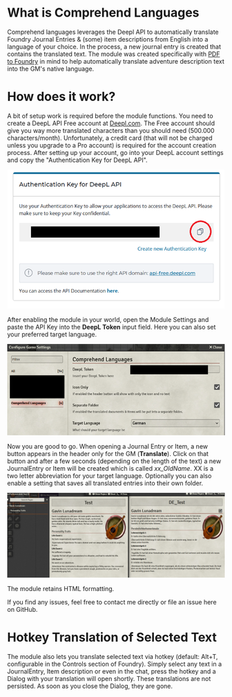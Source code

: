 # What is Comprehend Languages

Comprehend languages leverages the Deepl API to automatically translate Foundry Journal Entries & (some) item descriptions from English into a language of your choice. In the process, a new journal entry is created that contains the translated text. The module was created specifically with [PDF to Foundry](https://gitlab.com/fryguy1013/pdftofoundry) in mind to help automatically translate adventure description text into the GM's native language.

# How does it work?

A bit of setup work is required before the module functions. You need to create a DeepL API Free account at [Deepl.com](https://www.deepl.com/pro#developer). The Free account should give you way more translated characters than you should need (500.000 characters/month). Unfortunately, a credit card (that will not be charged unless you upgrade to a Pro account) is required for the account creation process.
After setting up your account, go into your DeepL account settings and copy the "Authentication Key for DeepL API".

![DeepL Token](img/deepl-token-copy.png)

After enabling the module in your world, open the Module Settings and paste the API Key into the **DeepL Token** input field. Here you can also set your preferred target language.

![Module Settings](img/settings.png)

Now you are good to go. When opening a Journal Entry or Item, a new button appears in the header only for the GM (**Translate**). Click on that button and after a few seconds (depending on the length of the text) a new JournalEntry or Item will be created which is called _xx_OldName_. XX is a two letter abbreviation for your target language. Optionally you can also enable a setting that saves all translated entries into their own folder.

![Example Translation](img/example-translation.png)

The module retains HTML formatting.

If you find any issues, feel free to contact me directly or file an issue here on GitHub.

# Hotkey Translation of Selected Text

The module also lets you translate selected text via hotkey (default: Alt+T, configurable in the Controls section of Foundry). Simply select any text in a JournalEntry, Item description or even in the chat, press the hotkey and a Dialog with your translation will open shortly. These translations are not persisted. As soon as you close the Dialog, they are gone.
